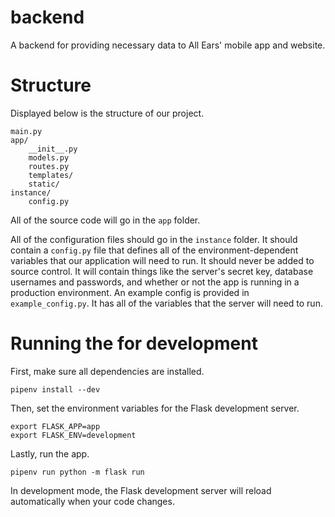 # backend
A backend for providing necessary data to All Ears' mobile app and website.


# Structure
Displayed below is the structure of our project.

    main.py
    app/
        __init__.py
        models.py
        routes.py
        templates/
        static/
    instance/
        config.py

All of the source code will go in the `app` folder. 

All of the configuration files should go in the `instance` folder. It should contain a `config.py` file that defines all of the environment-dependent variables that our application will need to run. It should never be added to source control. It will contain things like the server's secret key, database usernames and passwords, and whether or not the app is running in a production environment. An example config is provided in `example_config.py`. It has all of the variables that the server will need to run.

# Running the for development
First, make sure all dependencies are installed.

    pipenv install --dev

Then, set the environment variables for the Flask development server.

    export FLASK_APP=app
    export FLASK_ENV=development

Lastly, run the app.

    pipenv run python -m flask run

In development mode, the Flask development server will reload automatically when your code changes.

